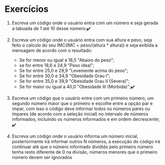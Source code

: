 # Exercícios 

1. Escreva um código onde o usuário entra com um número e seja gerada a tabuada de 1 até 10 desse número;✔️

2. Escreva um código onde o usuário entra com sua altura e peso, seja feito o calculo do seu IMC(IMC = peso/(altura * altura)) e seja exibida a mensagem de acordo com o resultado:
   - Se for menor ou igual a 18,5 "Abaixo do peso";
   - se for entre 18,6 e 24,9 "Peso ideal";
   - Se for entre 25,0 e 29,9 "Levemente acima do peso";
   - Se for entre 30,0 e 34,9 "Obesidade Grau I";
   - Se for entre 35,0 e 39,9 "Obesidade Grau II (Severa)";
   - Se for maior ou igual a 40,0 "Obesidade III (Mórbida)";✔️

3. Escreva um código que o usuário entre com um primeiro número, um segundo número maior que o primeiro e escolhe entre a opção par e impar, com isso o código deve informar todos os números pares ou ímpares (de acordo com a seleção inicial) no intervalo de números informados, incluindo os números informados e em ordem decrescente; ✔️

4. Escreva um código onde o usuário informa um número inicial, posteriormente irá informar outros N números, a execução do código irá continuar até que o número informado dividido pelo primeiro número tenha resto diferente de 0 na divisão, números menores que o primeiro número devem ser ignorados